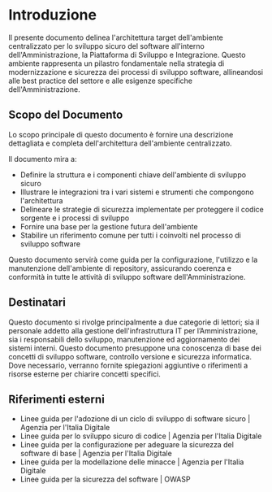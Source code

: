 # Introduzione

Il presente documento delinea l'architettura target dell'ambiente centralizzato per lo sviluppo sicuro del software all'interno dell'Amministrazione, la Piattaforma di Sviluppo e Integrazione. Questo ambiente rappresenta un pilastro fondamentale nella strategia di modernizzazione e sicurezza dei processi di sviluppo software, allineandosi alle best practice del settore e alle esigenze specifiche dell'Amministrazione.

## Scopo del Documento

Lo scopo principale di questo documento è fornire una descrizione dettagliata e completa dell'architettura dell'ambiente centralizzato.

Il documento mira a:

* Definire la struttura e i componenti chiave dell'ambiente di sviluppo sicuro
* Illustrare le integrazioni tra i vari sistemi e strumenti che compongono l'architettura
* Delineare le strategie di sicurezza implementate per proteggere il codice sorgente e i processi di sviluppo
* Fornire una base per la gestione futura dell'ambiente
* Stabilire un riferimento comune per tutti i coinvolti nel processo di sviluppo software

Questo documento servirà come guida per la configurazione, l'utilizzo e la manutenzione dell'ambiente di repository, assicurando coerenza e conformità in tutte le attività di sviluppo software dell'Amministrazione.

## Destinatari

Questo documento si rivolge principalmente a due categorie di lettori; sia il personale addetto alla gestione dell'infrastruttura IT per l’Amministrazione, sia i responsabili dello sviluppo, manutenzione ed aggiornamento dei sistemi interni.
Questo documento presuppone una conoscenza di base dei concetti di sviluppo software, controllo versione e sicurezza informatica. Dove necessario, verranno fornite spiegazioni aggiuntive o riferimenti a risorse esterne per chiarire concetti specifici.

## Riferimenti esterni

* Linee guida per l'adozione di un ciclo di sviluppo di software sicuro | Agenzia per l'Italia Digitale
* Linee guida per lo sviluppo sicuro di codice | Agenzia per l'Italia Digitale
* Linee guida per la configurazione per adeguare la sicurezza del software di base | Agenzia per l'Italia Digitale
* Linee guida per la modellazione delle minacce | Agenzia per l'Italia Digitale
* Linee guida per la sicurezza del software | OWASP
